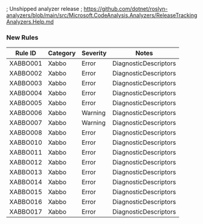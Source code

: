 ; Unshipped analyzer release
; https://github.com/dotnet/roslyn-analyzers/blob/main/src/Microsoft.CodeAnalysis.Analyzers/ReleaseTrackingAnalyzers.Help.md

### New Rules

Rule ID | Category | Severity | Notes
--------|----------|----------|-------
XABBO001 | Xabbo | Error | DiagnosticDescriptors
XABBO002 | Xabbo | Error | DiagnosticDescriptors
XABBO003 | Xabbo | Error | DiagnosticDescriptors
XABBO004 | Xabbo | Error | DiagnosticDescriptors
XABBO005 | Xabbo | Error | DiagnosticDescriptors
XABBO006 | Xabbo | Warning | DiagnosticDescriptors
XABBO007 | Xabbo | Warning | DiagnosticDescriptors
XABBO008 | Xabbo | Error | DiagnosticDescriptors
XABBO010 | Xabbo | Error | DiagnosticDescriptors
XABBO011 | Xabbo | Error | DiagnosticDescriptors
XABBO012 | Xabbo | Error | DiagnosticDescriptors
XABBO013 | Xabbo | Error | DiagnosticDescriptors
XABBO014 | Xabbo | Error | DiagnosticDescriptors
XABBO015 | Xabbo | Error | DiagnosticDescriptors
XABBO016 | Xabbo | Error | DiagnosticDescriptors
XABBO017 | Xabbo | Error | DiagnosticDescriptors